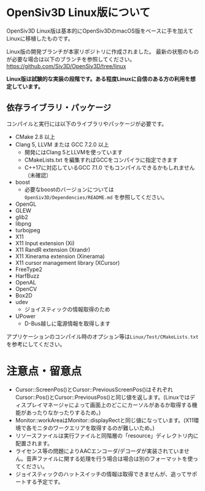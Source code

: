 # OpenSiv3D Linux版について
OpenSiv3D Linux版は基本的にOpenSiv3DのmacOS版をベースに手を加えてLinuxに移植したものです。

Linux版の開発ブランチが本家リポジトリに作成されました。
最新の状態のものが必要な場合は以下のブランチを参照してください。
<https://github.com/Siv3D/OpenSiv3D/tree/linux>

**Linux版は試験的な実装の段階です。ある程度Linuxに自信のある方の利用を想定しています。**


## 依存ライブラリ・パッケージ
コンパイルと実行には以下のライブラリやパッケージが必要です。
- CMake 2.8 以上
- Clang 5, LLVM または GCC 7.2.0 以上
  - 開発にはClang 5とLLVMを使っています
  - CMakeLists.txt を編集すればGCCをコンパイラに指定できます
  - C++17に対応しているGCC 7.1.0 でもコンパイルできるかもしれません（未確認）
- boost
  - 必要なboostのバージョンについては `OpenSiv3D/Dependencies/README.md` を参照してください。
- OpenGL
- GLEW
- glib2
- libpng
- turbojpeg
- X11
- X11 Input extension (Xi)
- X11 RandR extension (Xrandr)
- X11 Xinerama extension (Xinerama)
- X11 cursor management library (XCursor)
- FreeType2
- HarfBuzz
- OpenAL
- OpenCV
- Box2D
- udev
  - ジョイスティックの情報取得のため
- UPower
  - D-Bus越しに電源情報を取得します

アプリケーションのコンパイル時のオプション等は`Linux/Test/CMakeLists.txt`を参考にしてください。

# 注意点・留意点
- Cursor::ScreenPos()とCursor::PreviousScreenPos()はそれぞれCursor::Pos()とCursor::PreviousPos()と同じ値を返します。(Linuxではディスプレイマネージャによって画面上のどこにカーソルがあるか取得する機能があったりなかったりするため。)
- Monitor::workAreaはMonitor::displayRectと同じ値になっています。(X11環境で各モニタのワークエリアを取得するのが難しいため。)
- リソースファイルは実行ファイルと同階層の「resource」ディレクトリ内に配置されます。
- ライセンス等の問題によりAACエンコーダ/デコーダが実装されていません。音声ファイルに関する処理を行う場合は場合は別のフォーマットを使ってください。
- ジョイスティックのハットスイッチの情報は取得できませんが、追ってサポートする予定です。
